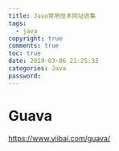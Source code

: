 ```yaml
---
title: Java常用技术网址收集
tags:
  - java
copyright: true
comments: true
toc: true
date: 2019-03-06 21:25:33
categories: Java
password:
---
```


# Guava
https://www.yiibai.com/guava/
